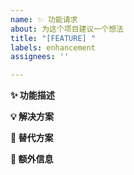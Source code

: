 ```yaml
---
name: ✨ 功能请求
about: 为这个项目建议一个想法
title: "[FEATURE] "
labels: enhancement
assignees: ''

---
```


**✨ 功能描述**

**💡 解决方案**

**🔄 替代方案**

**📄 额外信息**

